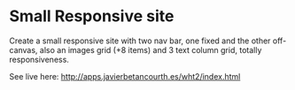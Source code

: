 # Small Responsive site
Create a small responsive site with two nav bar, one fixed and the other off-canvas, also an images grid (+8 items) and 3 text column grid, totally responsiveness.

See live here: http://apps.javierbetancourth.es/wht2/index.html

